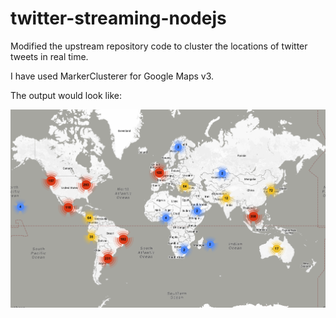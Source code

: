   twitter-streaming-nodejs
========================

Modified the upstream repository code to cluster the locations of twitter tweets in real time.

I have used MarkerClusterer for Google Maps v3.

The output would look like:

![example](https://raw.githubusercontent.com/udaysagar2177/twitter-streaming-nodejs/master/readme_images/img1.png)
